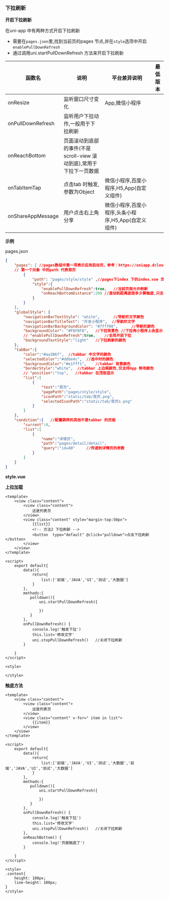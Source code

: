 ### 下拉刷新

**开启下拉刷新**

在uni-app 中有两种方式开启下拉刷新

- 需要在`pages.json`里,找到当前页的pages 节点,并在`style`选项中开启`enablePullDownRefresh`
- 通过调用uni.startPullDownRefresh 方法来开启下拉刷新

| 函数名            | 说明                                                         | 平台差异说明                                        | 最低版本 |
| ----------------- | ------------------------------------------------------------ | --------------------------------------------------- | -------- |
| onResize          | 监听窗口尺寸变化                                             | App,微信小程序                                      |          |
| onPullDownRefresh | 监听用户下拉动作,一般用于下拉刷新                            |                                                     |          |
| onReachBottom     | 页面滚动到底部的事件(不是scroll-view 滚动到底),常用于下拉下一页数据 |                                                     |          |
| onTabItemTap      | 点击tab 时触发,参数为Object                                  | 微信小程序,百度小程序,H5,App(自定义组件)            |          |
| onShareAppMessage | 用户点击右上角分享                                           | 微信小程序,百度小程序,头条小程序,H5,App(自定义组件) |          |

**示例**

pages.json

```json
{
	"pages": [ //pages数组中第一项表示应用启动页，参考：https://uniapp.dcloud.io/collocation/pages
	// 第一个对象 中的path 代表首页
		{
			"path": "pages/style/style"	,//pages下index 下的index.vue 页面文件
			"style":{
				"enablePullDownRefresh":true,	//当前页面允许刷新
                "onReachBottomDistance":200	//滚动到距离底部多少算触底,只支持单位px
			}
		}
	],
	"globalStyle": {
		"navigationBarTextStyle": "white",		//导航栏文字颜色
		"navigationBarTitleText": "开发小程序",	//导航栏文字
		"navigationBarBackgroundColor": "#7fff00",		//导航栏颜色
		"backgroundColor": "#F8F8F8",	//下拉背景色	//下拉再小程序上会显示
		// "enablePullDownRefresh":true,	//全局开启下拉
		"backgroundTextStyle":"light"	//下拉刷新的颜色
	},
	"tabBar":{
		"color":"#aa386f",	//tabbar 中文字的颜色
		"selectedColor":"#ddbe4c",	//选中时的颜色
		"backgroundColor":"#e1fff1",	//tabbar 背景颜色
		"borderStyle":"white",	//tabbar 上边框颜色,仅支持App 修改颜色
		// "position":"top",   //tabbar 在顶部显示
		"list":[
			{
				"text":"首页",
				"pagePath":"pages/style/style",
				"iconPath":"static/tab/首页.png",
				"selectedIconPath":"static/tab/首页s.png"
			}
		]
	},
	"condition":{	//配置跳转的其他不是tabbar 的页面
		"current":0,
		"list":[
			{
				"name":"详情页",
				"path":"pages/detail/detail",
				"query":"id=80"		//传递到详情页的参数
			}
		]
	}
}

```

**style.vue**

**上拉加载**

```vue
<template>
	<view class="content">
		<view class="content">
			这是列表页
		</view>
		<view class="content" style="margin-top:50px">
			{{list}}
			<!-- 方法2 下拉刷新 -->
			<button  type="default" @click="pulldown">点击下拉刷新</button>
		</view>
	</view>
</template>

<script>
	export default{
		data(){ 
			return{
				list:['前端','JAVA','UI','测试','大数据']
			}
		},
		methods:{
		   pulldown(){
			   uni.startPullDownRefresh({
			   	
			   })
		   }
		},
		onPullDownRefresh() {
			console.log('触发下拉')
			this.list='修改文字'
			uni.stopPullDownRefresh()	//关闭下拉刷新
		}
		
	}
</script>

<style>
	
</style>

```

**触底方法**

```vue
<template>
	<view class="content">
		<view class="content">
			这是列表页
		</view>
		<view class="content" v-for=" item in list">
			{{item}}
		</view>
	</view>
</template>

<script>
	export default{
		data(){ 
			return{
				list:['前端','JAVA','UI','测试','大数据','前端','JAVA','UI','测试','大数据']
			}
		},
		methods:{
		   pulldown(){
			   uni.startPullDownRefresh({
			   	
			   })
		   }
		},
		onPullDownRefresh() {
			console.log('触发下拉')
			this.list='修改文字'
			uni.stopPullDownRefresh()	//关闭下拉刷新
		},
		onReachBottom() {
			console.log('页面触底了')
		}
		
	}
</script>

<style>
.content{
	height: 100px;
	line-height: 100px;
}	
</style>

```

